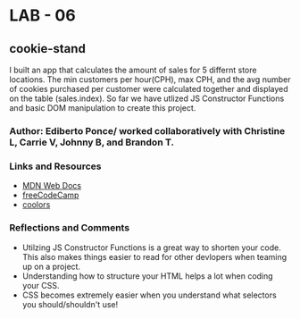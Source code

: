# LAB - 06


## cookie-stand


I built an app that calculates the amount of sales for 5 differnt store locations. The min customers per hour(CPH), max CPH, and the avg number of cookies purchased per customer were calculated together and displayed on the table (sales.index). So far we have utlized JS Constructor Functions and basic DOM manipulation to create this project.

### Author: Ediberto Ponce/ worked collaboratively with Christine L, Carrie V, Johnny B, and Brandon T.

### Links and Resources
* [MDN Web Docs](https://developer.mozilla.org/en-US/docs/Web/API/Document_Object_Model)
* [freeCodeCamp](https://www.freecodecamp.org/news/how-to-use-html-to-open-link-in-new-tab/)
* [coolors](https://coolors.co/palettes/popular)

### Reflections and Comments
* Utilzing JS Constructor Functions is a great way to shorten your code. This also makes things easier to read for other devlopers when teaming up on a project.
* Understanding how to structure your HTML helps a lot when coding your CSS. 
* CSS becomes extremely easier when you understand what selectors you should/shouldn't use! 